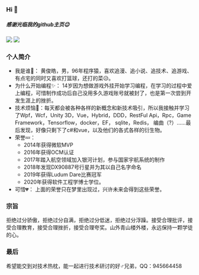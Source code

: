 ### Hi 👋

##### 感谢光临我的github主页😉

<p float="left">
  <img src="https://github-readme-stats.vercel.app/api?username=hjh1126123&show_icons=true&icon_color=CE1D2D&text_color=718096&bg_color=ffffff&count_private=true" />
  <img src="https://github-readme-stats.vercel.app/api/top-langs/?username=hjh1126123&layout=compact" /> 
</p>


### 个人简介

- 我是谁👨： 黄俊皓，男，96年程序猿，喜欢追漫、追小说、追技术、追游戏、有点宅的同时又喜欢打篮球，还打的菜😥。
- 为什么开始编程✨： 14岁因为想做游戏外挂开始学习编程，在学习的过程中爱上编程，可惜制作成功后自己没用多久游戏账号就被封了，也是第一次尝到开发生涯上的挫折。
- 技术烦恼🎉：每天都会被各种各样的新概念和新技术吸引，所以我接触并学习了Wpf，Wcf，Unity 3D，Vue，Hybrid，DDD，RestFul Api，Rpc，Game Framework，Tensorflow，docker，EF， sqlite，Redis，
编曲（?）......最后发现，好像只剩下了c#和vue，以及他们的各式各样的衍生物。
- 荣誉💤： 
  - 2014年获得微软MVP
  - 2016年获得OCM认证
  - 2017年踏入航空领域加入银河计划，参与国家宇航系统的制作
  - 2018年发现DX90887号行星并为其以自己名字命名
  - 2019年获得Ludum Dare比赛冠军
  - 2020年获得软件工程学博士学位。
- 可惜💔： 上面的荣誉只在梦里出现过，兴许未来会得到这些荣誉。

### 宗旨

拒绝过分骄傲，拒绝过分自满，拒绝过分低迷，拒绝过分浮躁。接受合理批评，接受合理教育，接受合理挫折，接受合理夸奖。山外青山楼外楼，永远保持一颗学徒的心。

### 最后

希望能交到对技术热枕，能一起进行技术研讨的好♂兄弟，QQ：945664458

<!--
**hjh1126123/hjh1126123** is a ✨ _special_ ✨ repository because its `README.md` (this file) appears on your GitHub profile.

Here are some ideas to get you started:


- 🌱 I’m currently learning ...
- 👯 I’m looking to collaborate on ...
- 🤔 I’m looking for help with ...
- 💬 Ask me about ...
- 📫 How to reach me: ...
- 😄 Pronouns: ...
- ⚡ Fun fact: ...
-->

